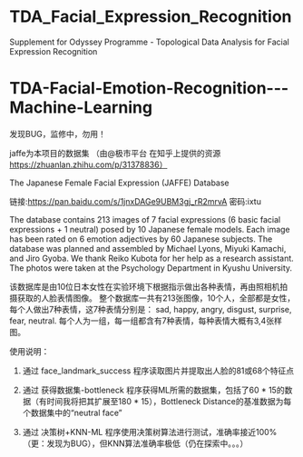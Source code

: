 # TDA_Facial_Expression_Recognition
Supplement for Odyssey Programme - Topological Data Analysis for Facial Expression Recognition















# TDA-Facial-Emotion-Recognition---Machine-Learning

发现BUG，监修中，勿用！

jaffe为本项目的数据集 （由@极市平台 在知乎上提供的资源 https://zhuanlan.zhihu.com/p/31378836）

The Japanese Female Facial Expression (JAFFE) Database

链接:https://pan.baidu.com/s/1jnxDAGe9UBM3gj_rR2mrvA  密码:ixtu

The database contains 213 images of 7 facial expressions (6 basic facial expressions + 1 neutral) posed by 10 Japanese female models. 
Each image has been rated on 6 emotion adjectives by 60 Japanese subjects. 
The database was planned and assembled by Michael Lyons, Miyuki Kamachi, and Jiro Gyoba. We thank Reiko Kubota for her help as a research assistant.
The photos were taken at the Psychology Department in Kyushu University.

该数据库是由10位日本女性在实验环境下根据指示做出各种表情，再由照相机拍摄获取的人脸表情图像。
整个数据库一共有213张图像，10个人，全部都是女性，每个人做出7种表情，这7种表情分别是： sad, happy, angry, disgust, surprise, fear, neutral. 
每个人为一组，每一组都含有7种表情，每种表情大概有3,4张样图。
</br>

使用说明：

1. 通过 face_landmark_success 程序读取图片并提取出人脸的81或68个特征点

2. 通过 获得数据集-bottleneck 程序获得ML所需的数据集，包括了60 * 15的数据（有时间我将把其扩展至180 * 15），Bottleneck Distance的基准数据为每个数据集中的“neutral face”

3. 通过 决策树+KNN-ML 程序使用决策树算法进行测试，准确率接近100%（更：发现为BUG），但KNN算法准确率极低（仍在探索中。。。）
